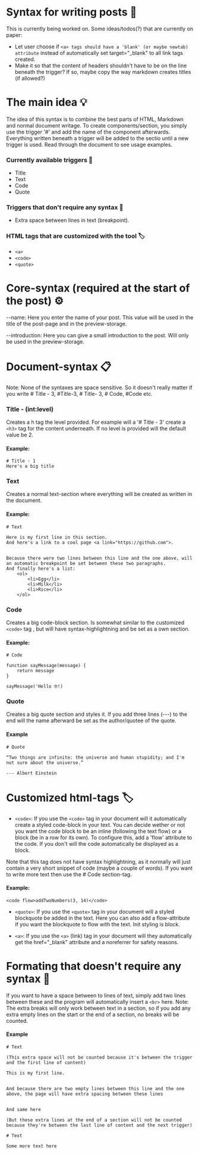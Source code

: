 # Syntax for writing posts 📝

This is currently being worked on. Some ideas/todos(?) that are currently on paper:

- Let user choose if `<a> tags should have a 'blank' (or maybe newtab) attribute` instead of automatically set target="\_blank" to all link tags created.
- Make it so that the content of headers shouldn't have to be on the line beneath the trigger? If so, maybe copy the way markdown creates titles (if allowed?)

# The main idea 💡

The idea of this syntax is to combine the best parts of HTML, Markdown and normal document writage. To create components/section, you simply
use the trigger '#' and add the name of the component afterwards. Everything written beneath a trigger will be added to the sectio until a new trigger is used.
Read through the document to see usage examples.

### Currently available triggers 📖

- Title
- Text
- Code
- Quote

### Triggers that don't require any syntax 📃

- Extra space between lines in text (breakpoint).

### HTML tags that are customized with the tool 🏷️

- `<a>`
- `<code>`
- `<quote>`

# Core-syntax (required at the start of the post) ⚙️

--name: Here you enter the name of your post. This value will be used in the title of the post-page and in the preview-storage.

--introduction: Here you can give a small introduction to the post. Will only be used in the preview-storage.

# Document-syntax 📋

Note: None of the syntaxes are space sensitive. So it doesn't really matter if you write # Title - 3, #Title-3, # Title- 3, # Code, #Code etc.

### Title - (int:level)

Creates a h tag the level provided. For example will a '# Title - 3' create a `<h3>` tag for the content underneath. If no level is provided will the default value be 2.

#### Example:

```
# Title - 1
Here's a big title
```

### Text

Creates a normal text-section where everything will be created as written in the document.

#### Example:

```
# Text

Here is my first line in this section.
And here's a link to a cool page <a link="https://github.com">.


Because there were two lines between this line and the one above, will an automatic breakpoint be set between these two paragraphs.
And finally here's a list:
    <ol>
        <li>Egg</li>
        <li>Milk</li>
        <li>Rice</li>
    </ol>
```

### Code

Creates a big code-block section. Is somewhat similar to the customized `<code>` tag , but will have syntax-highlightning and be set as a own section.

#### Example:

```
# Code

function sayMessage(message) {
    return message
}

sayMessage('Hello 🤓!)

```

### Quote

Creates a big quote section and styles it. If you add three lines (---) to the end will the name afterward be set as the author/quotee of the quote.

#### Example

```
# Quote

“Two things are infinite: the universe and human stupidity; and I'm not sure about the universe.”

--- Albert Einstein
```

# Customized html-tags 🏷️

- `<code>`: If you use the `<code>` tag in your document will it automatically create a styled code-block in your text. You can decide wether or not you want the code block to be an inline (following the text flow) or a block (be in a row for its own). To configure this, add a 'flow' attribute to the code. If you don't will the code automatically be displayed as a block.

Note that this tag does not have syntax highlightning, as it normally will just contain a very short snippet of code (maybe a couple of words). If you want to write more text then use the # Code section-tag.

#### Example:

`<code flow>addTwoNumbers(3, 14)</code>`

- `<quote>`: If you use the `<quote>` tag in your document will a styled blockquote be added in the text. Here you can also add a flow-attribute if you want the blockquote to flow with the text. Init styling is block.

- `<a>`: If you use the `<a>` (link) tag in your document will they automatically get the href="\_blank" attribute and a noreferrer for safety reasons.

# Formating that doesn't require any syntax 📃

If you want to have a space between to lines of text, simply add two lines between these and the program will automatically insert a `<br>` here.
Note: The extra breaks will only work between text in a section, so if you add any extra empty lines on the start or the end of a section, no breaks will be counted.

#### Example

```
# Text

(This extra space will not be counted because it's between the trigger and the first line of content)

This is my first line.


And because there are two empty lines between this line and the one above, the page will have extra spacing between these lines


And same here

(But these extra lines at the end of a section will not be counted because they're between the last line of content and the next trigger)

# Text

Some more text here

```
